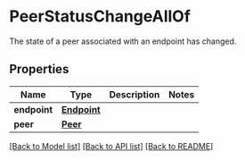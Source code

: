 # PeerStatusChangeAllOf

The state of a peer associated with an endpoint has changed.
## Properties
Name | Type | Description | Notes
------------ | ------------- | ------------- | -------------
**endpoint** | [**Endpoint**](Endpoint.md) |  |
**peer** | [**Peer**](Peer.md) |  |

[[Back to Model list]](../README.md#documentation-for-models) [[Back to API list]](../README.md#documentation-for-api-endpoints) [[Back to README]](../README.md)
